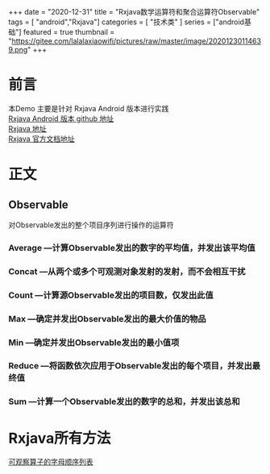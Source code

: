 +++
date = "2020-12-31"
title = "Rxjava数学运算符和聚合运算符Observable"
tags = [ "android","Rxjava"]
categories = [
    "技术类"
]
series = ["android基础"]
featured = true
thumbnail = "https://gitee.com/lalalaxiaowifi/pictures/raw/master/image/20201230114639.png"
+++
# 前言
本Demo 主要是针对 Rxjava  Android 版本进行实践<br>
[Rxjava Android 版本 github 地址](https://github.com/ReactiveX/RxAndroid) <br>
[Rxjava 地址](https://github.com/ReactiveX/RxJava) <br>
[Rxjava 官方文档地址](http://reactivex.io/) <br>

# 正文 
## Observable

对Observable发出的整个项目序列进行操作的运算符

### Average —计算Observable发出的数字的平均值，并发出该平均值
### Concat —从两个或多个可观测对象发射的发射，而不会相互干扰
### Count —计算源Observable发出的项目数，仅发出此值
### Max —确定并发出Observable发出的最大价值的物品
### Min —确定并发出Observable发出的最小值项
### Reduce —将函数依次应用于Observable发出的每个项目，并发出最终值
### Sum —计算一个Observable发出的数字的总和，并发出该总和

# Rxjava所有方法
[可观察算子的字母顺序列表](http://reactivex.io/documentation/operators.html)